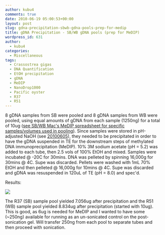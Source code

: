 ```yaml
---
author: kubu4
comments: true
date: 2010-06-19 05:00:53+00:00
layout: post
slug: gdna-precipitation-sbwb-gdna-pools-prep-for-medip
title: gDNA Precipitation - SB/WB gDNA pools (prep for MeDIP)
wordpress_id: 631
author:
  - kubu4
categories:
  - Miscellaneous
tags:
  - Crassostrea gigas
  - DNA Quantification
  - EtOH precipitation
  - gDNA
  - MeDIP
  - NanoDrop1000
  - Pacific oyster
  - R37
  - R51
---
```


8 gDNA samples from SB were pooled and 8 gDNA samples from WB were pooled, using equal amounts of gDNA from each sample (1250ng) for a total of 10ug ([see SB/WB Mac's MeDIP spreadsheet for specific samples/volumes used in pooling](httpss://spreadsheets.google.com/ccc?key=0AmS_90rPaQMzdElDb2c3d3lrdXlYZHhJMk5YeWo4eWc&hl=en#gid=0)). Since samples were stored in pH-adjusted NaOH (see [20100605](/Sam%27s+Working+Notebook+May-June+2010#sjw20100605)), they needed to be precipitated in order to have the gDNA suspended in TE for the downstream steps of methylated DNA immunoprecipitation (MeDIP). 10% 3M sodium acetate (pH = 5.2) was added to each tube, then 2.5 vols of 100% EtOH and mixed. Samples were incubated @ -20C for 30mins. DNA was pelleted by spinning 16,000g for 30mins @ 4C. Supe was discarded. Pellets were washed with 1mL 70% EtOH and then pelleted @ 16,000g for 10mins @ 4C. Supe was discarded and gDNA was resuspended in 120uL of TE (pH = 8.0) and spec'd.

Results:

![](https://eagle.fish.washington.edu/Arabidopsis/20100618%20pooled%20gDNA.JPG)

The R37 (SB) sample pool yielded 7.056ug after precipitation and the R51 (WB) sample pool yielded 8.834ug after precipitation (started with 10ug). This is good, as 6ug is needed for MeDIP and I wanted to have some (~250ng) available for running as an un-sonicated control on the post-sonication gel. Will transfer 250ng from each pool to separate tubes and then proceed with sonication.
